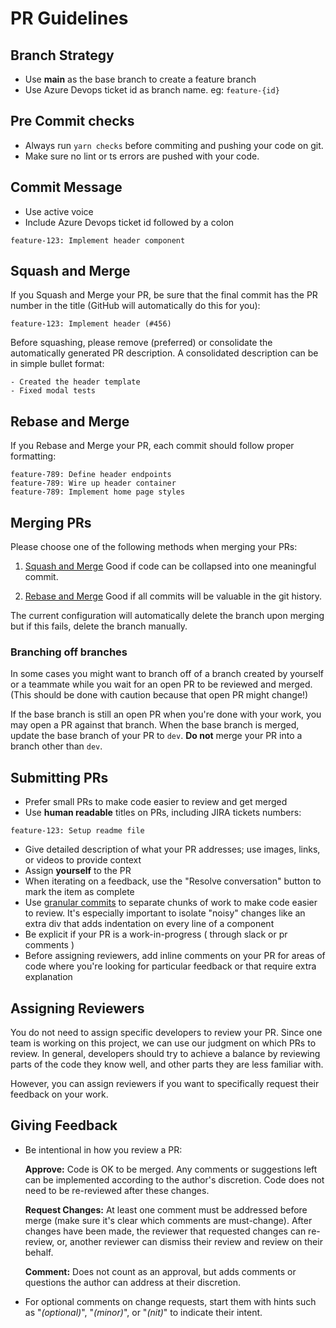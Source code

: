 # PR Guidelines

## Branch Strategy

- Use **main** as the base branch to create a feature branch
- Use Azure Devops ticket id as branch name. eg: `feature-{id}`

## Pre Commit checks

- Always run `yarn checks` before commiting and pushing your code on git.
- Make sure no lint or ts errors are pushed with your code.

## Commit Message

- Use active voice
- Include Azure Devops ticket id followed by a colon

```
feature-123: Implement header component
```

## Squash and Merge

If you Squash and Merge your PR, be sure that the final commit has the PR number in the title (GitHub will automatically do this for you):

```
feature-123: Implement header (#456)
```

Before squashing, please remove (preferred) or consolidate the automatically generated PR description. A consolidated description can be in simple bullet format:

```
- Created the header template
- Fixed modal tests
```

## Rebase and Merge

If you Rebase and Merge your PR, each commit should follow proper formatting:

```
feature-789: Define header endpoints
feature-789: Wire up header container
feature-789: Implement home page styles
```

## Merging PRs

Please choose one of the following methods when merging your PRs:

1. [Squash and Merge](https://help.github.com/en/github/collaborating-with-issues-and-pull-requests/about-pull-request-merges#squash-and-merge-your-pull-request-commits)
   Good if code can be collapsed into one meaningful commit.

2. [Rebase and Merge](https://help.github.com/en/github/collaborating-with-issues-and-pull-requests/about-pull-request-merges#rebase-and-merge-your-pull-request-commits)
   Good if all commits will be valuable in the git history.

The current configuration will automatically delete the branch upon merging but if this fails, delete the branch manually.

### Branching off branches

In some cases you might want to branch off of a branch created by yourself or a teammate while you wait for an open PR to be reviewed and merged. (This should be done with caution because that open PR might change!)

If the base branch is still an open PR when you're done with your work, you may open a PR against that branch. When the base branch is merged, update the base branch of your PR to `dev`. **Do not** merge your PR into a branch other than `dev`.

## Submitting PRs

- Prefer small PRs to make code easier to review and get merged
- Use **human readable** titles on PRs, including JIRA tickets numbers:

```
feature-123: Setup readme file
```

- Give detailed description of what your PR addresses; use images, links, or videos to provide context
- Assign **yourself** to the PR
- When iterating on a feedback, use the "Resolve conversation" button to mark the item as complete
- Use [granular commits](https://dev.to/wes/opening-a-pr-a-primer-4kgc#commits)
  to separate chunks of work to make code easier to review. It's especially important to isolate "noisy" changes like an extra div that adds indentation on every line of a component
- Be explicit if your PR is a work-in-progress ( through slack or pr comments )
- Before assigning reviewers, add inline comments on your PR for areas of code where you're looking for particular feedback or that require extra explanation

## Assigning Reviewers

You do not need to assign specific developers to review your PR. Since one team is working on this project, we can use our judgment on which PRs to review. In general, developers should try to achieve a balance by reviewing parts of the code they know well, and other parts they are less familiar with.

However, you can assign reviewers if you want to specifically request their feedback on your work.

## Giving Feedback

- Be intentional in how you review a PR:

  **Approve:**
  Code is OK to be merged. Any comments or suggestions left can be implemented according to the author's discretion. Code does not need to be re-reviewed after these changes.

  **Request Changes:**
  At least one comment must be addressed before merge (make sure it's clear which comments are must-change). After changes have been made, the reviewer that requested changes can re-review, or, another reviewer can dismiss their review and review on their behalf.

  **Comment:**
  Does not count as an approval, but adds comments or questions the author can address at their discretion.

- For optional comments on change requests, start them with hints such as "_(optional)_", "_(minor)_", or "_(nit)_" to indicate their intent.
